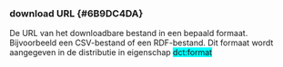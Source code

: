 ### download URL {#6B9DC4DA}
De URL van het downloadbare bestand in een bepaald formaat. Bijvoorbeeld een CSV-bestand of een RDF-bestand. Dit formaat wordt aangegeven in de distributie in eigenschap <span style='background-color: cyan;'>dct:format</span> 
